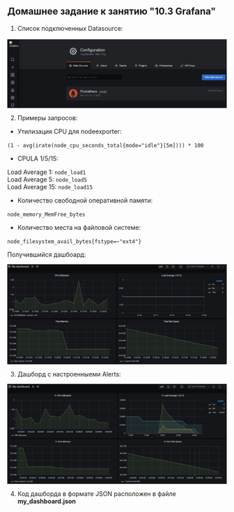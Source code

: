 ## Домашнее задание к занятию "10.3 Grafana"

1. Список подключенных Datasource:

<img align="top" src="img/prom.jpg">		<!--![prom](img/prom.jpg)-->

2. Примеры запросов:

- Утилизация CPU для nodeexporter:

`(1 - avg(irate(node_cpu_seconds_total{mode="idle"}[5m]))) * 100`

- CPULA 1/5/15:

Load Average 1: `node_load1`  
Load Average 5: `node_load5`  
Load Average 15: `node_load15`

- Количество свободной оперативной памяти:

`node_memory_MemFree_bytes`

- Количество места на файловой системе:

`node_filesystem_avail_bytes{fstype=~"ext4"}`

Получившийся дашбоард:

<img align="top" src="img/dashboard.jpg">		<!--![dashboard](img/dashboard.jpg)--> 

3. Дашборд с настроенныеми Alerts:

<img align="top" src="img/alert.jpg">		<!--![alert](img/alert.jpg)--> 

4. Код дашборда в формате JSON расположен в файле **my_dashboard.json**